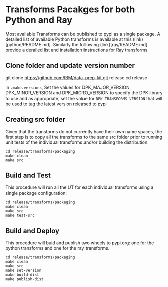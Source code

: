 # Transforms Pacakges for both Python and Ray

Most available Transforms can be published to pypi as a single package. A detailed list of available Python transforms is available at this (link)[python/README.md]. Similarly the following (link)[ray/README.md] provide a derailed list and installation instructions for Ray transforms



## Clone folder and update version number

git clone https://github.com/IBM/data-prep-kit.git release
cd release

in `.make.versions`, Set the values for DPK_MAJOR_VERSION, DPK_MINOR_VERSION and DPK_MICRO_VERSION to specify the DPK library to use and as appropriate, set the value for `DPK_TRANSFORMS_VERSION` that will be used to tag the latest version released to pypi 


## Creating src folder

Given that the transforms do not currently have their own name spaces, the first step is to  copy all the transforms to the same src folder prior to running unit tests of the individual transforms and/or building the distribution:


````
cd release/transforms/packaging
make clean
make src
````

## Build and Test

This procedure will run all the UT for each individual transforms using a single package configuration:

````
cd release/transforms/packaging
make clean
make src
make test-src
````

## Build and Deploy

This procedure will buid and publish two wheels to pypi.org: one for the python transforms and one for the ray transforms.

````
cd release/transforms/packaging
make clean
make src
make set-version
make build-dist
make publish-dist
````




